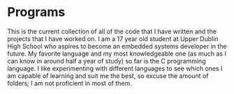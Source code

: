 # Programs

This is the current collection of all of the code that I have written and the projects that I have worked on.
I am a 17 year old student at Upper Dublin High School who aspires to become an embedded systems developer in the future.
My favorite language and my most knowledgeable one (as much as I can know in around half a year of study) so far is the C programming language.
I like experimenting with different languages to see which ones I am capable of learning and suit me the best, so excuse the amount of folders; 
I am not proficient in most of them.

